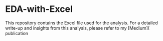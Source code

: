 # EDA-with-Excel

This repository contains the Excel file used for the analysis. For a detailed write-up and insights from this analysis, please refer to my [Medium]( publication
